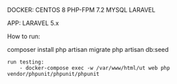 DOCKER:
    CENTOS 8
    PHP-FPM 7.2
    MYSQL
    LARAVEL

APP:
    LARAVEL 5.x


How to run:

composer install
php artisan migrate
php artisan db:seed


    run testing:
        - docker-compose exec -w /var/www/html/ut web php vendor/phpunit/phpunit/phpunit
